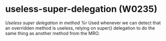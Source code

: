 # useless-super-delegation (W0235)
*Useless super delegation in method %r* Used whenever we can detect that
an overridden method is useless, relying on super() delegation to do the
same thing as another method from the MRO.


